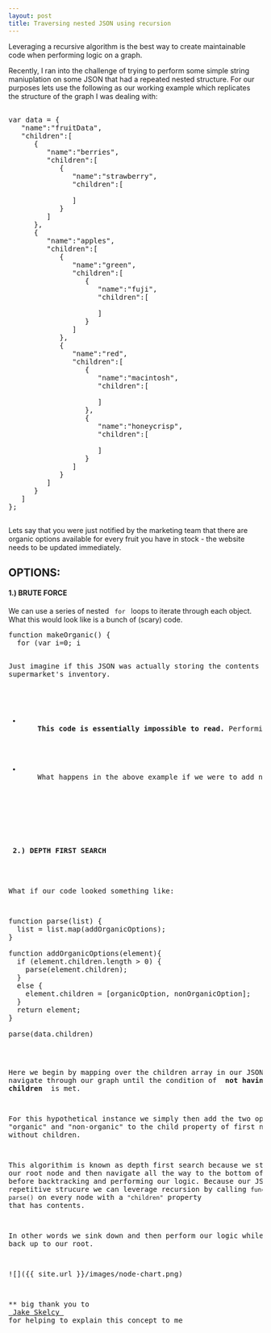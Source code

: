 ```yaml
---
layout: post
title: Traversing nested JSON using recursion
---
```


Leveraging a recursive algorithm is the best way to create maintainable code when performing logic on a graph.

Recently, I ran into the challenge of trying to perform some simple string maniuplation on some JSON that had a repeated nested structure. For our purposes lets use the following as our working example which replicates the structure of the graph I was dealing with:

<pre> 
var data = {
   "name":"fruitData",
   "children":[
      {
         "name":"berries",
         "children":[
            {
               "name":"strawberry",
               "children":[

               ]
            }
         ]
      },
      {
         "name":"apples",
         "children":[
            {
               "name":"green",
               "children":[
                  {
                     "name":"fuji",
                     "children":[

                     ]
                  }
               ]
            },
            {
               "name":"red",
               "children":[
                  {
                     "name":"macintosh",
                     "children":[

                     ]
                  },
                  {
                     "name":"honeycrisp",
                     "children":[

                     ]
                  }
               ]
            }
         ]
      }
   ]
};

</pre>



Lets say that you were just notified by the marketing team that there are organic options available for every fruit you have in stock - the website needs to be updated immediately.

<h2> OPTIONS: </h2>

<h4> 1.) BRUTE FORCE </h4> We can use a series of nested <code> for </code> loops to iterate through each object. What this would look like is a bunch of (scary) code.

<pre>
function makeOrganic() {
  for (var i=0; i<data.children.length; i++) {
    // perform logic on data.children[i] here
    for(var j=0; j<data.children[i].children.length; j++) {
      // perform logic on data.children[i].children[j] here
      for(var x=0; x<data.children[i].children[j].children.length; x++) {
        //perform logic on data.children[i].children[j].children[x] here
      }
    }
  }
}
</pre>

 Just imagine if this JSON was actually storing the contents of a supermarket's inventory.

<ul>
  <li>
    <strong>This code is essentially impossible to read.</strong> Performing any sort of business logic on these objects is going to be extremely difficult when working with this sort of nested for loop structure.
  </li><br>
  <li>
    What happens in the above example if we were to add new options at various nodes in the graph? Our code will break.
  </li>
</ul>
<br>

<h4> 2.) DEPTH FIRST SEARCH </h4>

What if our code looked something like:

<pre>
function parse(list) {
  list = list.map(addOrganicOptions);
}

function addOrganicOptions(element){
  if (element.children.length > 0) {
    parse(element.children);
  }
  else {
    element.children = [organicOption, nonOrganicOption];
  }
  return element;
}

parse(data.children)
</pre>

Here we begin by mapping over the children array in our JSON. We navigate through our graph until the condition of <strong> not having children </strong> is met. 

For this hypothetical instance we simply then add the two options of "organic" and "non-organic" to the child property of first node found without children.

This algorithim is known as depth first search because we start at our root node and then navigate all the way to the bottom of our graph before backtracking and performing our logic. Because our JSON's repetitive strucure we can leverage recursion by calling <code>function parse()</code> on every node with a <code>"children"</code> property that has contents.

In other words we sink down and then perform our logic while bubbling back up to our root.

![]({{ site.url }}/images/node-chart.png)


** big thank you to <a target="blank" href="https://github.com/jskelcy" > Jake Skelcy </a> for helping to explain this concept to me

